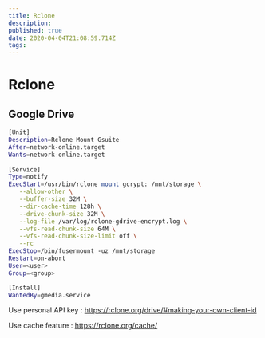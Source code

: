 ```yaml
---
title: Rclone
description: 
published: true
date: 2020-04-04T21:08:59.714Z
tags: 
---
```


# Rclone

## Google Drive

```bash
[Unit]
Description=Rclone Mount Gsuite
After=network-online.target
Wants=network-online.target
 
[Service]
Type=notify
ExecStart=/usr/bin/rclone mount gcrypt: /mnt/storage \
   --allow-other \
   --buffer-size 32M \
   --dir-cache-time 128h \
   --drive-chunk-size 32M \
   --log-file /var/log/rclone-gdrive-encrypt.log \
   --vfs-read-chunk-size 64M \
   --vfs-read-chunk-size-limit off \
   --rc 
ExecStop=/bin/fusermount -uz /mnt/storage
Restart=on-abort
User=<user>
Group=<group>

[Install]
WantedBy=gmedia.service
```


Use personal API key : https://rclone.org/drive/#making-your-own-client-id

Use cache feature : https://rclone.org/cache/